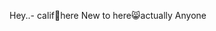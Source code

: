 Hey..- calif🐾here
New to here😸actually
Anyone 

<!---
calif236/calif236 is a ✨ special ✨ repository because its `README.md` (this file) appears on your GitHub profile.
You can click the Preview link to take a look at your changes.
--->
